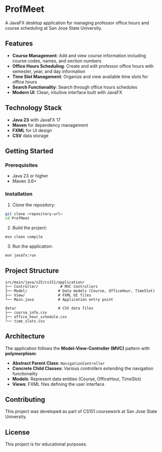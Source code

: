 # ProfMeet

A JavaFX desktop application for managing professor office hours and course scheduling at San Jose State University.

## Features

- **Course Management**: Add and view course information including course codes, names, and section numbers
- **Office Hours Scheduling**: Create and edit professor office hours with semester, year, and day information
- **Time Slot Management**: Organize and view available time slots for office hours
- **Search Functionality**: Search through office hours schedules
- **Modern UI**: Clean, intuitive interface built with JavaFX

## Technology Stack

- **Java 23** with JavaFX 17
- **Maven** for dependency management
- **FXML** for UI design
- **CSV** data storage

## Getting Started

### Prerequisites

- Java 23 or higher
- Maven 3.6+

### Installation

1. Clone the repository:
```bash
git clone <repository-url>
cd ProfMeet
```

2. Build the project:
```bash
mvn clean compile
```

3. Run the application:
```bash
mvn javafx:run
```

## Project Structure

```
src/main/java/s25/cs151/application/
├── Controller/          # MVC Controllers
├── Model/              # Data models (Course, OfficeHour, TimeSlot)
├── View/               # FXML UI files
└── Main.java           # Application entry point

data/                   # CSV data files
├── course_info.csv
├── office_hour_schedule.csv
└── time_slots.csv
```

## Architecture

The application follows the **Model-View-Controller (MVC)** pattern with **polymorphism**:

- **Abstract Parent Class**: `NavigationController`
- **Concrete Child Classes**: Various controllers extending the navigation functionality
- **Models**: Represent data entities (Course, OfficeHour, TimeSlot)
- **Views**: FXML files defining the user interface

## Contributing

This project was developed as part of CS151 coursework at San Jose State University.

## License

This project is for educational purposes.
